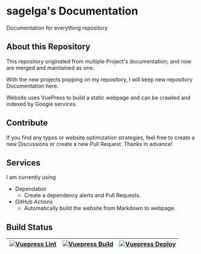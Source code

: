 # sagelga's Documentation
Documentation for everything repository

## About this Repository
This repository originated from multiple Project's documentation; and now are merged and maintained as one.

With the new projects popping on my repository, I will keep new repository Documentation here.

Website uses VuePress to build a static webpage and can be crawled and indexed by Google services.

## Contribute
If you find any typos or website optimization strategies, feel free to create a new Discussions or create a new Pull Request. Thanks in advance!

## Services
I am currently using
- Dependabot
    - Create a dependency alerts and Pull Requests.
- GitHub Actions
    - Automatically build the website from Markdown to webpage.

## Build Status
| [![Vuepress Lint](https://github.com/sagelga/documentation/actions/workflows/vuepress-lint.yml/badge.svg)](https://github.com/sagelga/documentation/actions/workflows/vuepress-lint.yml) | [![Vuepress Build](https://github.com/sagelga/documentation/actions/workflows/vuepress-build.yml/badge.svg)](https://github.com/sagelga/documentation/actions/workflows/vuepress-build.yml) | [![Vuepress Deploy](https://github.com/sagelga/documentation/actions/workflows/vuepress-deploy.yml/badge.svg)](https://github.com/sagelga/documentation/actions/workflows/vuepress-deploy.yml) |
| ---------------------------------------------------------------------------------------------------------------------------------------------------------------------------------------- | ------------------------------------------------------------------------------------------------------------------------------------------------------------------------------------------- | ---------------------------------------------------------------------------------------------------------------------------------------------------------------------------------------------- |
